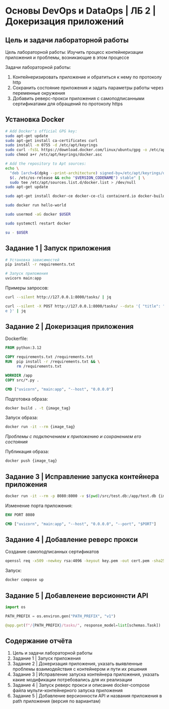 # Основы DevOps и DataOps | ЛБ 2 | Докеризация приложений

## Цель и задачи лабораторной работы

Цель лабораторной работы: Изучить процесс контейнеризации приложения и проблемы, возникающие в этом процессе

Задачи лабораторной работы:

1. Контейнеризировать приложение и обратиться к нему по протоколу http
2. Сохранить состояние приложения и задать параметры работы через переменные окружения
3. Добавить реверс-прокси приложения с самоподписанными сертификатами для обращений по протоколу https

## Установка Docker


```bash
# Add Docker's official GPG key:
sudo apt-get update
sudo apt-get install ca-certificates curl
sudo install -m 0755 -d /etc/apt/keyrings
sudo curl -fsSL https://download.docker.com/linux/ubuntu/gpg -o /etc/apt/keyrings/docker.asc
sudo chmod a+r /etc/apt/keyrings/docker.asc

# Add the repository to Apt sources:
echo \
  "deb [arch=$(dpkg --print-architecture) signed-by=/etc/apt/keyrings/docker.asc] https://download.docker.com/linux/ubuntu \
  $(. /etc/os-release && echo "$VERSION_CODENAME") stable" | \
  sudo tee /etc/apt/sources.list.d/docker.list > /dev/null
sudo apt-get update
```

```bash
sudo apt-get install docker-ce docker-ce-cli containerd.io docker-buildx-plugin docker-compose-plugin
```

```bash
sudo docker run hello-world
```

```bash
sudo usermod -aG docker $USER

sudo systemctl restart docker

su - $USER
```

## Задание 1 | Запуск приложения

```bash
# Установка зависимостей
pip install -r requirements.txt

# Запуск приложения
uvicorn main:app
```

Примеры запросов:
```bash
curl --silent http://127.0.0.1:8000/tasks/ | jq

curl --silent -X POST http://127.0.0.1:8000/tasks/ --data '{ "title": "Прочитать книгу", "description": "Закончить чтение книги по FastAPI", "completed": fals
e }' | jq
```

## Задание 2 | Докеризация приложения

Dockerfile:
```Dockerfile
FROM python:3.12

COPY requirements.txt /requirements.txt
RUN  pip install -r /requirements.txt && \
     rm /requirements.txt

WORKDIR /app
COPY src/*.py .

CMD ["uvicorn", "main:app", "--host", "0.0.0.0"]
```

Подготовка образа:
```bash
docker build . -t {image_tag}
```

Запуск образа:
```bash
docker run -it --rm {image_tag}
```
*Проблемы с подключением к приложению и сохранением его состояния*

Публикация образа:
```bash
docker push {image_tag}
```

## Задание 3 | Исправление запуска контейнера приложения

```bash
docker run -it --rm -p 8080:8000 -v $(pwd)/src/test.db:/app/test.db {image_tag}
```

Изменение порта приложения:
```Dockerfile
ENV PORT 8080

CMD ["uvicorn", "main:app", "--host", "0.0.0.0", "--port", "$PORT"]
```

## Задание 4 | Добавление реверс прокси

Создание самоподписанных сертификатов
```bash
openssl req -x509 -newkey rsa:4096 -keyout key.pem -out cert.pem -sha256 -days 365 -nodes
```

Запуск:
```bash
docker compose up
```

## Задание 5 | Добавленеие версионнсти API

```python
import os

PATH_PREFIX = os.environ.gen("PATH_PREFIX", "v1")

@app.get(f"/{PATH_PREFIX}/tasks/", response_model=list[schemas.Task])
```

## Содержание отчёта

1. Цель и задачи лабораторной работы
2. Задание 1 | Запуск приложения
3. Задание 2 | Докеризация приложения, указать выявленные проблемы взаимодействия с контейнером и пути их решения
4. Задание 3 | Исправление запуска контейнера приложения, указать какие модификации потребовались для их реализации
5. Задание 4 | Запуск реверс прокси и описание docker-compose файла мульти-контейнерного запуска приложения
6. Задание 5 | Добавление версионности API и названия приложения в path приложения (версия по вариантам)